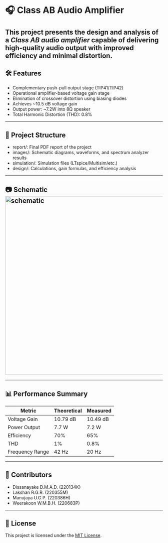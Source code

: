 
# 🎧 Class AB Audio Amplifier

This project presents the design and analysis of a *Class AB audio amplifier* capable of delivering high-quality audio output with improved efficiency and minimal distortion.
---

## 🛠 Features

- Complementary push-pull output stage (TIP41/TIP42)
- Operational amplifier-based voltage gain stage
- Elimination of crossover distortion using biasing diodes
- Achieves ~10.5 dB voltage gain
- Output power: ~7.2W into 8Ω speaker
- Total Harmonic Distortion (THD): 0.8%
 
---

## 📁 Project Structure

- report/: Final PDF report of the project
- images/: Schematic diagrams, waveforms, and spectrum analyzer results
- simulation/: Simulation files (LTspice/Multisim/etc.)
- design/: Calculations, gain formulas, and efficiency analysis

---

## 📷 Schematic<img width="987" height="569" alt="schematic" src="https://github.com/user-attachments/assets/d6cad2be-b8c4-432c-8bb9-2fac45c88f29" />


---

## 📊 Performance Summary

| Metric           | Theoretical | Measured |
|------------------|-------------|----------|
| Voltage Gain     | 10.79 dB    | 10.49 dB |
| Power Output     | 7.7 W       | 7.2 W    |
| Efficiency       | 70%         | 65%      |
| THD              | 1%          | 0.8%     |
| Frequency Range  | 42 Hz       | 20 Hz    |

---

## 👥 Contributors

- Dissanayake D.M.A.D. (220134K)
- Lakshan R.G.R. (220355M)
- Manujaya U.G.P. (220386H)
- Weerakoon W.M.B.H. (220683P)

---

## 📝 License

This project is licensed under the [MIT License](LICENSE).
